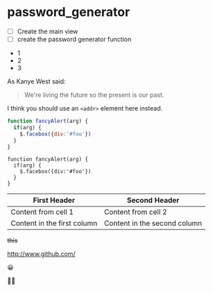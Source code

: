 # password_generator

- [ ] Create the main view
- [ ] create the password generator function
- 1
- 2
- 3

As Kanye West said:

> We're living the future so
> the present is our past.

I think you should use an
`<addr>` element here instead.

```javascript
function fancyAlert(arg) {
  if(arg) {
    $.facebox({div:'#foo'})
  }
}
```

    function fancyAlert(arg) {
      if(arg) {
        $.facebox({div:'#foo'})
      }
    }

First Header | Second Header
------------ | -------------
Content from cell 1 | Content from cell 2
Content in the first column | Content in the second column


~~this~~

http://www.github.com/

:grinning:

:woman_technologist: